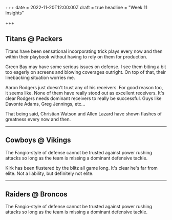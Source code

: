 +++
date = 2022-11-20T12:00:00Z
draft = true
headline = "Week 11 Insights"

+++
## Titans @ Packers

Titans have been sensational incorporating trick plays every now and then within their playbook without having to rely on them for production.

Green Bay may have some serious issues on defense. I see them biting a bit too eagerly on screens and blowing coverages outright. On top of that, their linebacking situation worries me.

Aaron Rodgers just doesn't trust any of his receivers. For good reason too, it seems like. None of them have really stood out as excellent receivers. It's clear Rodgers needs dominant receivers to really be successful. Guys like Davonte Adams, Greg Jennings, etc...

That being said, Christian Watson and Allen Lazard have shown flashes of greatness every now and then.

***

## Cowboys @ Vikings

The Fangio-style of defense cannot be trusted against power rushing attacks so long as the team is missing a dominant defensive tackle.

Kirk has been flustered by the blitz all game long. It's clear he's far from elite. Not a liability, but definitely not elite.

***

## Raiders @ Broncos

The Fangio-style of defense cannot be trusted against power rushing attacks so long as the team is missing a dominant defensive tackle.